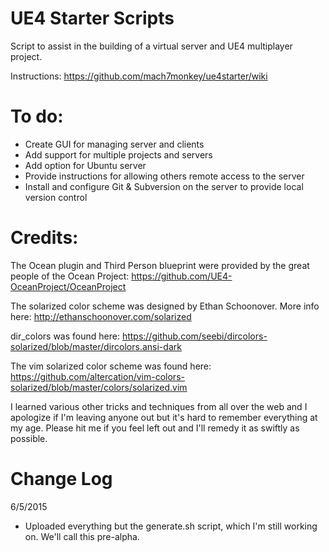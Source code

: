 # UE4 Starter Scripts
Script to assist in the building of a virtual server and UE4 multiplayer project.

Instructions: https://github.com/mach7monkey/ue4starter/wiki

# To do:
- Create GUI for managing server and clients
- Add support for multiple projects and servers
- Add option for Ubuntu server
- Provide instructions for allowing others remote access to the server
- Install and configure Git & Subversion on the server to provide local version control

# Credits:
The Ocean plugin and Third Person blueprint were provided by the great people of the Ocean Project:
https://github.com/UE4-OceanProject/OceanProject

The solarized color scheme was designed by Ethan Schoonover. More info here:
http://ethanschoonover.com/solarized

dir_colors was found here:
https://github.com/seebi/dircolors-solarized/blob/master/dircolors.ansi-dark

The vim solarized color scheme was found here:
https://github.com/altercation/vim-colors-solarized/blob/master/colors/solarized.vim

I learned various other tricks and techniques from all over the web and I apologize if I'm leaving anyone out but it's hard to remember everything at my age. Please hit me if you feel left out and I'll remedy it as swiftly as possible.

# Change Log

6/5/2015
- Uploaded everything but the generate.sh script, which I'm still working on.  We'll call this pre-alpha.

